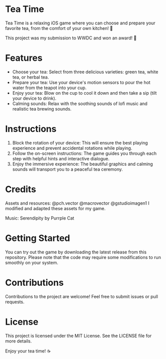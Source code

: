 # Tea Time
Tea Time is a relaxing iOS game where you can choose and prepare your favorite tea, from the comfort of your own kitchen! 🍵

This project was my submission to WWDC and won an award! 🎉

# Features
- Choose your tea: Select from three delicious varieties: green tea, white tea, or herbal tea.
- Prepare your tea: Use your device's motion sensors to pour the hot water from the teapot into your cup.
- Enjoy your tea: Blow on the cup to cool it down and then take a sip (tilt your device to drink).
- Calming sounds: Relax with the soothing sounds of lofi music and realistic tea brewing sounds.

# Instructions

1. Block the rotation of your device: This will ensure the best playing experience and prevent accidental rotations while playing.
2. Follow the on-screen instructions: The game guides you through each step with helpful hints and interactive dialogue.
3. Enjoy the immersive experience: The beautiful graphics and calming sounds will transport you to a peaceful tea ceremony.

# Credits

Assets and resources:
    @pch.vector
    @macrovector
    @gstudioimagen1
I modified and adapted these assets for my game.

Music: Serendipity by Purrple Cat


# Getting Started
You can try out the game by downloading the latest release from this repository. Please note that the code may require some modifications to run smoothly on your system.

# Contributions
Contributions to the project are welcome! Feel free to submit issues or pull requests.

# License
This project is licensed under the MIT License. See the LICENSE file for more details.

Enjoy your tea time! ☕
